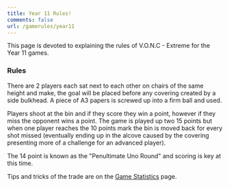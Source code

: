 ```yaml
---
title: Year 11 Rules!
comments: false
url: /gamerules/year11
---
```


This page is devoted to explaining the rules of V.O.N.C - Extreme for the Year 11 games.

### Rules

There are 2 players each sat next to each other on chairs of the same height and make, the goal will be placed before any covering created by a side bulkhead. A piece of A3 papers is screwed up into a firm ball and used.

Players shoot at the bin and if they score they win a point, however if they miss the opponent wins a point. The game is played up two 15 points but when one player reaches the 10 points mark the bin is moved back for every shot missed (eventually ending up in the alcove caused by the covering presenting more of a challenge for an advanced player).

The 14 point is known as the "Penultimate Uno Round" and scoring is key at this time.

Tips and tricks of the trade are on the [Game Statistics](/stat) page.
